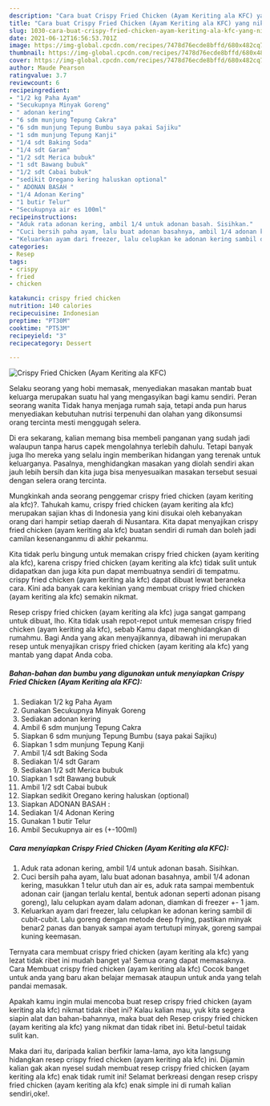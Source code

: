 ```yaml
---
description: "Cara buat Crispy Fried Chicken (Ayam Keriting ala KFC) yang nikmat dan Mudah Dibuat"
title: "Cara buat Crispy Fried Chicken (Ayam Keriting ala KFC) yang nikmat dan Mudah Dibuat"
slug: 1030-cara-buat-crispy-fried-chicken-ayam-keriting-ala-kfc-yang-nikmat-dan-mudah-dibuat
date: 2021-06-12T16:56:53.701Z
image: https://img-global.cpcdn.com/recipes/7478d76ecde8bffd/680x482cq70/crispy-fried-chicken-ayam-keriting-ala-kfc-foto-resep-utama.jpg
thumbnail: https://img-global.cpcdn.com/recipes/7478d76ecde8bffd/680x482cq70/crispy-fried-chicken-ayam-keriting-ala-kfc-foto-resep-utama.jpg
cover: https://img-global.cpcdn.com/recipes/7478d76ecde8bffd/680x482cq70/crispy-fried-chicken-ayam-keriting-ala-kfc-foto-resep-utama.jpg
author: Maude Pearson
ratingvalue: 3.7
reviewcount: 6
recipeingredient:
- "1/2 kg Paha Ayam"
- "Secukupnya Minyak Goreng"
- " adonan kering"
- "6 sdm munjung Tepung Cakra"
- "6 sdm munjung Tepung Bumbu saya pakai Sajiku"
- "1 sdm munjung Tepung Kanji"
- "1/4 sdt Baking Soda"
- "1/4 sdt Garam"
- "1/2 sdt Merica bubuk"
- "1 sdt Bawang bubuk"
- "1/2 sdt Cabai bubuk"
- "sedikit Oregano kering haluskan optional"
- " ADONAN BASAH "
- "1/4 Adonan Kering"
- "1 butir Telur"
- "Secukupnya air es 100ml"
recipeinstructions:
- "Aduk rata adonan kering, ambil 1/4 untuk adonan basah. Sisihkan."
- "Cuci bersih paha ayam, lalu buat adonan basahnya, ambil 1/4 adonan kering, masukkan 1 telur utuh dan air es, aduk rata sampai membentuk adonan cair (jangan terlalu kental, bentuk adonan seperti adonan pisang goreng), lalu celupkan ayam dalam adonan, diamkan di freezer +- 1 jam."
- "Keluarkan ayam dari freezer, lalu celupkan ke adonan kering sambil di cubit-cubit. Lalu goreng dengan metode deep frying, pastikan minyak benar2 panas dan banyak sampai ayam tertutupi minyak, goreng sampai kuning keemasan."
categories:
- Resep
tags:
- crispy
- fried
- chicken

katakunci: crispy fried chicken 
nutrition: 140 calories
recipecuisine: Indonesian
preptime: "PT30M"
cooktime: "PT53M"
recipeyield: "3"
recipecategory: Dessert

---
```



![Crispy Fried Chicken (Ayam Keriting ala KFC)](https://img-global.cpcdn.com/recipes/7478d76ecde8bffd/680x482cq70/crispy-fried-chicken-ayam-keriting-ala-kfc-foto-resep-utama.jpg)

Selaku seorang yang hobi memasak, menyediakan masakan mantab buat keluarga merupakan suatu hal yang mengasyikan bagi kamu sendiri. Peran seorang  wanita Tidak hanya menjaga rumah saja, tetapi anda pun harus menyediakan kebutuhan nutrisi terpenuhi dan olahan yang dikonsumsi orang tercinta mesti menggugah selera.

Di era  sekarang, kalian memang bisa membeli panganan yang sudah jadi walaupun tanpa harus capek mengolahnya terlebih dahulu. Tetapi banyak juga lho mereka yang selalu ingin memberikan hidangan yang terenak untuk keluarganya. Pasalnya, menghidangkan masakan yang diolah sendiri akan jauh lebih bersih dan kita juga bisa menyesuaikan masakan tersebut sesuai dengan selera orang tercinta. 



Mungkinkah anda seorang penggemar crispy fried chicken (ayam keriting ala kfc)?. Tahukah kamu, crispy fried chicken (ayam keriting ala kfc) merupakan sajian khas di Indonesia yang kini disukai oleh kebanyakan orang dari hampir setiap daerah di Nusantara. Kita dapat menyajikan crispy fried chicken (ayam keriting ala kfc) buatan sendiri di rumah dan boleh jadi camilan kesenanganmu di akhir pekanmu.

Kita tidak perlu bingung untuk memakan crispy fried chicken (ayam keriting ala kfc), karena crispy fried chicken (ayam keriting ala kfc) tidak sulit untuk didapatkan dan juga kita pun dapat membuatnya sendiri di tempatmu. crispy fried chicken (ayam keriting ala kfc) dapat dibuat lewat beraneka cara. Kini ada banyak cara kekinian yang membuat crispy fried chicken (ayam keriting ala kfc) semakin nikmat.

Resep crispy fried chicken (ayam keriting ala kfc) juga sangat gampang untuk dibuat, lho. Kita tidak usah repot-repot untuk memesan crispy fried chicken (ayam keriting ala kfc), sebab Kamu dapat menghidangkan di rumahmu. Bagi Anda yang akan menyajikannya, dibawah ini merupakan resep untuk menyajikan crispy fried chicken (ayam keriting ala kfc) yang mantab yang dapat Anda coba.

<!--inarticleads1-->

##### Bahan-bahan dan bumbu yang digunakan untuk menyiapkan Crispy Fried Chicken (Ayam Keriting ala KFC):

1. Sediakan 1/2 kg Paha Ayam
1. Gunakan Secukupnya Minyak Goreng
1. Sediakan  adonan kering
1. Ambil 6 sdm munjung Tepung Cakra
1. Siapkan 6 sdm munjung Tepung Bumbu (saya pakai Sajiku)
1. Siapkan 1 sdm munjung Tepung Kanji
1. Ambil 1/4 sdt Baking Soda
1. Sediakan 1/4 sdt Garam
1. Sediakan 1/2 sdt Merica bubuk
1. Siapkan 1 sdt Bawang bubuk
1. Ambil 1/2 sdt Cabai bubuk
1. Siapkan sedikit Oregano kering haluskan (optional)
1. Siapkan  ADONAN BASAH :
1. Sediakan 1/4 Adonan Kering
1. Gunakan 1 butir Telur
1. Ambil Secukupnya air es (+-100ml)




<!--inarticleads2-->

##### Cara menyiapkan Crispy Fried Chicken (Ayam Keriting ala KFC):

1. Aduk rata adonan kering, ambil 1/4 untuk adonan basah. Sisihkan.
1. Cuci bersih paha ayam, lalu buat adonan basahnya, ambil 1/4 adonan kering, masukkan 1 telur utuh dan air es, aduk rata sampai membentuk adonan cair (jangan terlalu kental, bentuk adonan seperti adonan pisang goreng), lalu celupkan ayam dalam adonan, diamkan di freezer +- 1 jam.
1. Keluarkan ayam dari freezer, lalu celupkan ke adonan kering sambil di cubit-cubit. Lalu goreng dengan metode deep frying, pastikan minyak benar2 panas dan banyak sampai ayam tertutupi minyak, goreng sampai kuning keemasan.




Ternyata cara membuat crispy fried chicken (ayam keriting ala kfc) yang lezat tidak ribet ini mudah banget ya! Semua orang dapat memasaknya. Cara Membuat crispy fried chicken (ayam keriting ala kfc) Cocok banget untuk anda yang baru akan belajar memasak ataupun untuk anda yang telah pandai memasak.

Apakah kamu ingin mulai mencoba buat resep crispy fried chicken (ayam keriting ala kfc) nikmat tidak ribet ini? Kalau kalian mau, yuk kita segera siapin alat dan bahan-bahannya, maka buat deh Resep crispy fried chicken (ayam keriting ala kfc) yang nikmat dan tidak ribet ini. Betul-betul taidak sulit kan. 

Maka dari itu, daripada kalian berfikir lama-lama, ayo kita langsung hidangkan resep crispy fried chicken (ayam keriting ala kfc) ini. Dijamin kalian gak akan nyesel sudah membuat resep crispy fried chicken (ayam keriting ala kfc) enak tidak rumit ini! Selamat berkreasi dengan resep crispy fried chicken (ayam keriting ala kfc) enak simple ini di rumah kalian sendiri,oke!.


